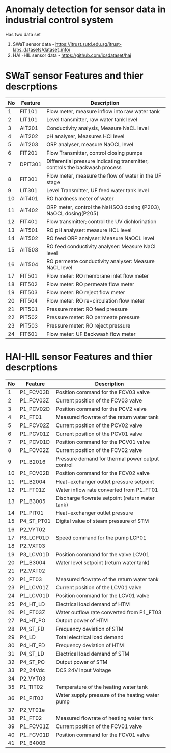 # Anomaly detection for sensor data in industrial control system
Has two data set 
1. SWaT sensor data - https://itrust.sutd.edu.sg/itrust-labs_datasets/dataset_info/ 
2. HAI -HIL sensor data - https://github.com/icsdataset/hai 


# SWaT sensor Features and thier descrptions 

|No	|Feature |	Description|  
|----|------------|----------|
|1 |	FIT101 |	Flow meter, measure inflow into raw water tank|
|2|	LIT101|	Level transmitter, raw water tank level| 
|3|	AIT201|	Conductivity analysis, Measure NaCL level |
|4|	AIT202|	pH analyser, Measures HCI level |
|5|	AIT203| 	ORP analyser, measure NaOCL level |
|6|	FIT201|	Flow Transmitter, control closing pumps |
|7|	DPIT301|	Differential pressure indicating transmitter, controls the backwash process |
|8|	FIT301|	Flow meter, measure the flow of water in the UF stage | 
|9|	LIT301|	Level Transmitter, UF feed water tank level| 
|10|	AIT401|	RO hardness meter of water|
|11|	AIT402| 	ORP meter, control the NaHSO3 dosing (P203), NaOCL dosing(P205) |
|12|	FIT401|	Flow transmitter; control the UV dichlorination |
|13|	AIT501 |	RO pH analyser: measure HCL level |
|14|	AIT502 |	RO feed ORP analyser: Measure NaOCL level |
|15|	AIT503| 	RO feed conductivity analyser: Measure NaCl level|
|16	|AIT504 	|RO permeate conductivity analyser: Measure NaCL level |
|17|	FIT501|	Flow meter: RO membrane inlet flow meter |
|18|	FIT502 |	Flow meter: RO permeate flow meter |
|19|	FIT503| 	Flow meter: RO reject flow meter |
|20|	FIT504| 	Flow meter: RO re-circulation flow meter |
|21|	PIT501| 	Pressure meter: RO feed pressure |
|22|	PIT502| 	Pressure meter: RO permeate pressure |
|23|	PIT503| 	Pressure meter: RO reject pressure |
|24|	FIT601 	| Flow meter: UF Backwash flow meter |


# HAI-HIL sensor Features and thier descrptions  

|No	|Feature| 	Description|  
|----|------------|----------| 
|1|	P1_FCV03D|	Position command for the FCV03 valve | 
|2|	P1_FCV03Z| 	Current position of the FCV03 valve |
|3	|P1_PCV02D 	|Position command for the PCV2 valve |
|4	|P1_FT01 	|Measured flowrate of the return water tank |
|5	|P1_PCV02Z 	|Current position of the PCV02 valve |
|6	|P1_PCV01Z 	|Current position of the PCV01 valve |
|7	|P1_PCV01D 	|Position command for the PCV01 valve |
|8	|P1_FCV02Z 	|Current position of the FCV02 valve |
|9	|P1_B2016 	|Pressure demand for thermal power output control |
|10	|P1_FCV02D 	|Position command for the FCV02 valve| 
|11	|P1_B2004 	|Heat-exchanger outlet pressure setpoint |
|12	|P1_FT01Z 	|Water inflow rate converted from P1_FT01| 
|13	|P1_B3005 	|Discharge flowrate setpoint (return water tank) | 
|14	|P1_PIT01 	|Heat-exchanger outlet pressure| 
|15	|P4_ST_PT01 	|Digital value of steam pressure of STM| 
|16	|P2_VYT02|     | 	
|17|	P3_LCP01D| 	Speed command for the pump LCP01|
|18|	P2_VXT03| 	|
|19|	P3_LCV01D| 	Position command for the valve LCV01 | 
|20|	P1_B3004| 	Water level setpoint (return water tank)|
|21|	P2_VXT02|      | 	
|22|	P1_FT03| 	Measured flowrate of the return water tank |
|23|	P1_LCV01Z |	Current position of the LCV01 valve |
|24|	P1_LCV01D |	Position command for the LCV01 valve | 
|25	|P4_HT_LD 	|Electrical load demand of HTM |
|26 |	P1_FT03Z| 	Water outflow rate converted from P1_FT03 |
|27	|P4_HT_PO 	|Output power of HTM  |
|28	 |P4_ST_FD 	|Frequency deviation of STM |
|29	|P4_LD 	|Total electrical load demand |
|30	|P4_HT_FD |	Frequency deviation of HTM |
|31	|P4_ST_LD 	|Electrical load demand of STM |
|32	|P4_ST_PO |	Output power of STM|
|33	|P2_24Vdc |	DCS 24V Input Voltage |
|34|	P2_VYT03| 	|
|35|	P1_TIT02| 	Temperature of the heating water tank |
|36|	P1_PIT02| 	Water supply pressure of the heating water pump |
|37|	P2_VT01e|  | 	
|38|	P1_FT02| 	Measured flowrate of heating water tank |
|39|	P1_FCV01Z| 	Current position of the FCV01 valve |
|40|	P1_FCV01D |	Position command for the FCV01 valve |
|41|	P1_B400B |  |	







